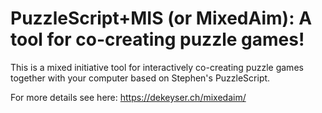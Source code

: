 # PuzzleScript+MIS (or MixedAim): A tool for co-creating puzzle games!

This is a mixed initiative tool for interactively co-creating puzzle games together with your computer based on Stephen's PuzzleScript.

For more details see here: https://dekeyser.ch/mixedaim/
